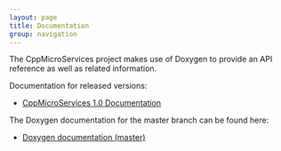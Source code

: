 ```yaml
---
layout: page
title: Documentation
group: navigation
---
```


The CppMicroServices project makes use of Doxygen to provide an API reference
as well as related information.

Documentation for released versions:

 * [CppMicroServices 1.0 Documentation](doc_1_0/index.html)

The Doxygen documentation for the master branch can be found here:

 * [Doxygen documentation (master)](doc_latest/index.html)




